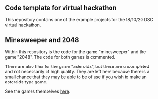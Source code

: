 ## Code template for virtual hackathon
This repository contains one of the example projects for the 18/10/20 DSC virtual hackathon.

## Minesweeper and 2048
Within this repository is the code for the game "minesweeper" and the game "2048". The code for both games is commented.

There are also files for the game "asteroids", but these are uncompleted and not necessarily of high quality. They are left here because there is a small chance that they may be able to be of use if you wish to make an asteroids type game.

See the games themselves [here](https://petergoedeke.github.io/small-games/).
